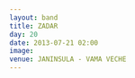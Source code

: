 ```yaml
---
layout: band
title: ZADAR
day: 20
date: 2013-07-21 02:00
image: 
venue: JANINSULA - VAMA VECHE
---
```



